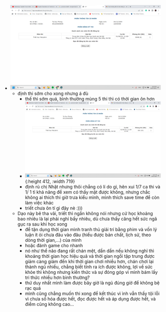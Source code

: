 - ![image.png](../assets/image_1690344966577_0.png)
	- định thi sớm cho xong nhưng á đù
		- thế thì sớm quá, bình thường mùng 5 thi thì có thời gian ôn hơn
		- ![image.png](../assets/image_1690345058654_0.png){:height 412, :width 719}
		- định rủ chị Nhật nhưng thôi chẳng có lí do gì, hên xui 1/7 ca thi và 1/ 1 tỉ khả năng để xem có thấy mặt được không, nhưng chắc không ai thích thi giờ trưa kiểu mình, mình thích save time để còn làm việc khác
		- triết chưa ôn tí gì đây nè :)))
	- Dạo này bê tha vãi, triết thì ngắn không nói nhưng cứ học khoảng bao nhiêu là lại phải nghỉ bấy nhiêu, dù chưa thấy căng hết sức ngã gục ra sau khi học xong
		- để tận dụng thời gian mình tranh thủ giải trí bằng phim và vốn lý luận ít ỏi chưa đâu vào đâu (hiểu được bản chất, lịch sử, theo dòng thời gian,...) của mình
		- hoặc đánh game cho nhanh
		- nó như thể não đang rất chán mệt, dần dần nếu không nghỉ thì khoảng thời gian học hiệu quả và thời gian ngồi tập trung được giảm càng giảm đến khi thời gian chơi nhiều hơn, chán chơi lại thành ngủ nhiều, chẳng biết tính ra ích được không, lợi về sức khỏe thì không nhưng kiến thức và sự đóng góp vì mình bám lấy tri thức nhiều hơn bình thường?
		- thứ duy nhất mình làm được bây giờ là ngủ đúng giờ để không bệ rạc quá
		- mình cũng chẳng muốn thi xong để kết thúc vì ình vẫn thấy tội lỗi vì chưa số hóa được hết, đọc được hết và áp dụng được hết, và điểm cũng không cao...